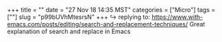 +++
title = ""
date = "27 Nov 18 14:35 MST"
categories = ["Micro"]
tags = [""]
slug = "p99bUVhMtesrsN"
+++
↪️ replying to: https://www.with-emacs.com/posts/editing/search-and-replacement-techniques/
Great explanation of search and replace in Emacs
